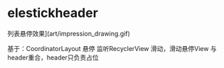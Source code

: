 # elestickheader
列表悬停效果](art/impression_drawing.gif)

基于：CoordinatorLayout 悬停
监听RecyclerView 滑动，滑动悬停View 与header重合，header只负责占位
